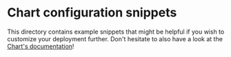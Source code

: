 # Chart configuration snippets

This directory contains example snippets that might be helpful if you wish to customize your deployment further. Don't hesitate to also have a look at the [Chart's documentation](../../charts/redcap/README.md)!